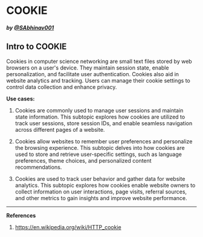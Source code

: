 # COOKIE
##### by [@SAbhinav001](http://github.com/SAbhinav001)

## Intro to COOKIE
Cookies in computer science networking are small text files stored by web browsers on a user's device. They maintain session state, enable personalization, and facilitate user authentication. Cookies also aid in website analytics and tracking. Users can manage their cookie settings to control data collection and enhance privacy.

**Use cases:**

1.  Cookies are commonly used to manage user sessions and maintain state information. This subtopic explores how cookies are utilized to track user sessions, store session IDs, and enable seamless navigation across different pages of a website.

2. Cookies allow websites to remember user preferences and personalize the browsing experience. This subtopic delves into how cookies are used to store and retrieve user-specific settings, such as language preferences, theme choices, and personalized content recommendations.

3.  Cookies are used to track user behavior and gather data for website analytics. This subtopic explores how cookies enable website owners to collect information on user interactions, page visits, referral sources, and other metrics to gain insights and improve website performance.


***
**References**
1. https://en.wikipedia.org/wiki/HTTP_cookie